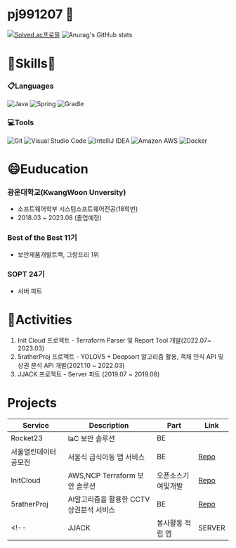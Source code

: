 # pj991207 👋
[![Solved.ac프로필](http://mazassumnida.wtf/api/v2/generate_badge?boj=pj991207)](https://solved.ac/pj991207)
![Anurag's GitHub stats](https://github-readme-stats.vercel.app/api?username=pj991207&show_icons=true&theme=dracula)
# 🌱Skills🌱
### 📋Languages
![Java](https://img.shields.io/badge/Java-007396.svg?&style=for-the-badge&logo=Java&logoColor=white)
![Spring](https://img.shields.io/badge/springboot-6DB33F?style=for-the-badge&logo=springboot&logoColor=white)
![Gradle](https://img.shields.io/badge/gradle-02303A?style=for-the-badge&logo=gradle&logoColor=white)
### 💻Tools
![Git](https://img.shields.io/badge/Git-F05032.svg?&style=for-the-badge&logo=Git&logoColor=white)
![Visual Studio Code](https://img.shields.io/badge/Visual%20Studio%20Code-007ACC.svg?&style=for-the-badge&logo=Visual%20Studio%20Code&logoColor=white)
![IntelliJ IDEA](https://img.shields.io/badge/IntelliJIDEA-000000.svg?style=for-the-badge&logo=intellij-idea&logoColor=white)
![Amazon AWS](https://img.shields.io/badge/amazonaws-232F3E?style=for-the-badge&logo=amazonaws&logoColor=white)
![Docker](https://img.shields.io/badge/docker-%230db7ed.svg?style=for-the-badge&logo=docker&logoColor=white)
# 😄Euducation

### 광운대학교(KwangWoon Unversity)

- 소프트웨어학부 시스텀소프트웨어전공(18학번)
- 2018.03 ~ 2023.08 (졸업예정)

### Best of the Best 11기

- 보안제품개발트랙, 그랑프리 1위

### SOPT 24기

- 서버 파트

# 👯Activities
1. Init Cloud 프로젝트 - Terraform Parser 및 Report Tool 개발(2022.07~ 2023.03)
2. 5ratherProj 프로젝트 - YOLOV5 + Deepsort 알고리즘 활용, 객체 인식 API 및 상권 분석 API 개발(2021.10 ~ 2022.03)
3. JJACK 프로젝트 - Server 파트 (2019.07 ~ 2019.08)

# Projects

| Service | Description | Part | Link |
| --- | --- | --- | --- |
| Rocket23 | IaC 보안 솔루션 | BE | |
| 서울열린데이터공모전 | 서울식 급식아동 앱 서비스 | BE | [Repo](https://github.com/SeoulOpendataContest/Server)  |
| InitCloud | AWS,NCP Terraform 보안 솔루션 | 오픈소스기여및개발 | [Repo](https://github.com/init-cloud/checkov)  |
| 5ratherProj | AI알고리즘을 활용한 CCTV 상권분석 서비스 | BE | [Repo](https://github.com/5rathergood/djangoProj) | 
<!--| JJACK | 봉사활동 적립 앱 | SERVER | [Repo](https://github.com/orgs/JJACK-JJACK/repositories) | -->









<!--
**pj991207/pj991207** is a ✨ _special_ ✨ repository because its `README.md` (this file) appears on your GitHub profile.

Here are some ideas to get you started:

- 🔭 I’m currently working on ...
- 🌱 I’m currently learning ...
- 👯 I’m looking to collaborate on ...
- 🤔 I’m looking for help with ...
- 💬 Ask me about ...
- 📫 How to reach me: ...
- 😄 Pronouns: ...
- ⚡ Fun fact: ...
-->
